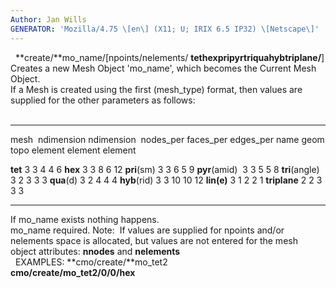 ```yaml
---
Author: Jan Wills
GENERATOR: 'Mozilla/4.75 \[en\] (X11; U; IRIX 6.5 IP32) \[Netscape\]'
---
```


 
**create/**mo\_name/\[npoints/nelements/
**tethexpripyrtriquahybtriplane/**\]
Creates a new Mesh Object 'mo\_name', which becomes the Current Mesh
Object.\
If a Mesh is created using the first (mesh\_type) format, then values
are supplied for the other parameters as follows:\
 
  ---------------- ------------ ------------- ------------ ------------ ------------
  mesh             ndimension   ndimension    nodes\_per   faces\_per   edges\_per
  name             geom         topo          element      element      element

  **tet**          3            3             4            4            6
  **hex**          3            3             8            6            12
  **pri**(sm)      3            3             6            5            9
  **pyr**(amid)    3            3             5            5            8
  **tri**(angle)   3            2             3            3            3
  **qua**(d)       3            2             4            4            4
  **hyb**(rid)     3            3             10           10           12
  **lin(e)**       3            1             2            2            1
  **triplane**     2            2             3            3            3
  ---------------- ------------ ------------- ------------ ------------ ------------

If mo\_name exists nothing happens.\
mo\_name required.
Note:  If values are supplied for npoints and/or nelements space is
allocated, but values are not entered for the mesh object attributes:
**nnodes** and **nelements**\
 
EXAMPLES:
**cmo/create/**mo\_tet2\
**cmo/create/**mo\_tet2/0/0**/hex**
